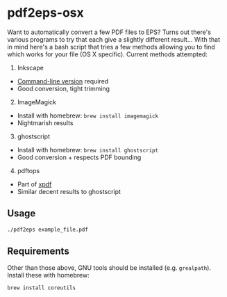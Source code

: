 # pdf2eps-osx
Want to automatically convert a few PDF files to EPS? Turns out there's various programs to try that each give a slightly different result... With that in mind here's a bash script that tries a few methods allowing you to find which works for your file (OS X specific). Current methods attempted:

1. Inkscape
  - [Command-line version](http://wiki.inkscape.org/wiki/index.php/MacOS_X#Inkscape_command_line) required
  - Good conversion, tight trimming

2. ImageMagick
  - Install with homebrew: `brew install imagemagick`
  - Nightmarish results

3. ghostscript
  - Install with homebrew: `brew install ghostscript`
  - Good conversion + respects PDF bounding

4. pdftops
  - Part of [xpdf](http://www.foolabs.com/xpdf/download.html)
  - Similar decent results to ghostscript

## Usage
```sh
./pdf2eps example_file.pdf
```

## Requirements

Other than those above, GNU tools should be installed (e.g. `grealpath`). Install these with homebrew:
```sh
brew install coreutils
```
